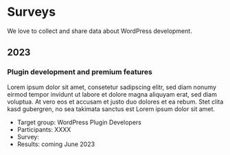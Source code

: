 # Surveys

We love to collect and share data about WordPress development.

## 2023

### Plugin development and premium features

Lorem ipsum dolor sit amet, consetetur sadipscing elitr, sed diam nonumy eirmod tempor invidunt ut labore et dolore magna aliquyam erat, sed diam voluptua. At vero eos et accusam et justo duo dolores et ea rebum. Stet clita kasd gubergren, no sea takimata sanctus est Lorem ipsum dolor sit amet. 

- Target group: WordPress Plugin Developers
- Participants: XXXX
- Survey: <link to survey>
- Results: coming June 2023
